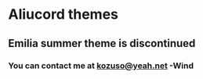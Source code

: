 # Aliucord themes
   
## Emilia summer theme is discontinued

   ### You can contact me at kozuso@yeah.net -Wind
